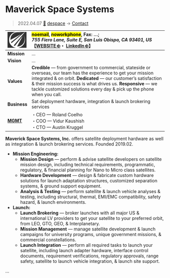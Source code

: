 # Maverick Space Systems
> 2022.04.07 [🚀](../../index/index.md) [despace](../index.md) → [Contact](../contact.md)

|[![](../f/contact/m/maverick_ss_logo1_thumb.webp)](../f/contact/m/maverick_ss_logo1.webp)|<mark>noemail</mark>, <mark>noworkphone</mark>, Fax: …;<br> *755 Fiero Lane, Suite E, San Luis Obispo, CA 93401, US*<br> 【[WEBSITE ⎆](https://www.maverickspace.com/)・ [LinkedIn ⎆](https://www.linkedin.com/company/maverick-space-systems)】|
|:-|:-|
|**Mission**|…|
|**Vision**|…|
|**Values**|**Credible** — from government to commercial, stateside or overseas, our team has the experience to get your mission integrated & on orbit. **Dedicated** — our customer’s satisfaction & their mission success is what drives us. **Responsive** — we tackle customized solutions every day & pick up the phone when you call.|
|**Business**|Sat deployment hardware, integration & launch brokering services|
|**[MGMT](../mgmt.md)**|・CEO — Roland Coelho<br> ・COO — Vidur Kaushish<br> ・CTO — Austin Kruggel|

**Maverick Space Systems, Inc.** offers satellite deployment hardware as well as integration & launch brokering services. Founded 2019.02.

   - **Mission Engineering:**
      - **Mission Design** — perform & advise satellite developers on satellite mission design, including technical requirements, programmatic, regulatory, & financial planning for Nano to Micro class satellites.
      - **Hardware Development** — design & fabricate custom hardware solutions for launch adaptation structures, customized separation systems, & ground support equipment.
      - **Analysis & Testing** — perform satellite & launch vehicle analyses & testing, including structural, thermal, EMI/EMC compatibility, safety hazard, & launch environments.
   - **Launch:**
      - **Launch Brokering** — broker launches with all major US & international LV providers to get your satellite to your preferred orbit, from LEO, GTO, GEO, & Interplanetary.
      - **Mission Management** — manage satellite development & launch campaigns for university programs, unique government missions, & commercial constellations.
      - **Launch Integration** — perform all required tasks to launch your satellite, including launch adapter hardware, interface control documents, requirement verifications, regulatory approvals, range safety, satellite to launch vehicle integration, & launch site support.

<p style="page-break-after:always"> </p>

…

